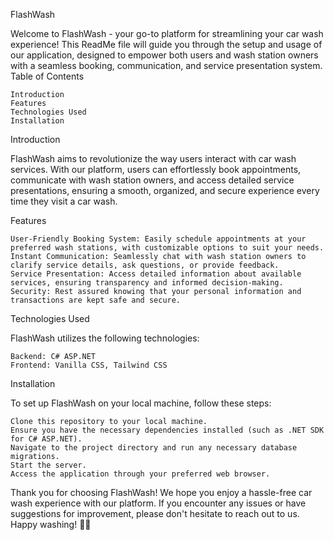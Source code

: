  FlashWash

Welcome to FlashWash - your go-to platform for streamlining your car wash experience! This ReadMe file will guide you through the setup and usage of our application, designed to empower both users and wash station owners with a seamless booking, communication, and service presentation system.
Table of Contents

    Introduction
    Features
    Technologies Used
    Installation

Introduction

FlashWash aims to revolutionize the way users interact with car wash services. With our platform, users can effortlessly book appointments, communicate with wash station owners, and access detailed service presentations, ensuring a smooth, organized, and secure experience every time they visit a car wash.

Features

    User-Friendly Booking System: Easily schedule appointments at your preferred wash stations, with customizable options to suit your needs.
    Instant Communication: Seamlessly chat with wash station owners to clarify service details, ask questions, or provide feedback.
    Service Presentation: Access detailed information about available services, ensuring transparency and informed decision-making.
    Security: Rest assured knowing that your personal information and transactions are kept safe and secure.

Technologies Used

FlashWash utilizes the following technologies:

    Backend: C# ASP.NET
    Frontend: Vanilla CSS, Tailwind CSS

Installation

To set up FlashWash on your local machine, follow these steps:

    Clone this repository to your local machine.
    Ensure you have the necessary dependencies installed (such as .NET SDK for C# ASP.NET).
    Navigate to the project directory and run any necessary database migrations.
    Start the server.
    Access the application through your preferred web browser.



Thank you for choosing FlashWash! We hope you enjoy a hassle-free car wash experience with our platform. If you encounter any issues or have suggestions for improvement, please don't hesitate to reach out to us. Happy washing! 🚗💦
